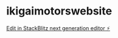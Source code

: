 # ikigaimotorswebsite

[Edit in StackBlitz next generation editor ⚡️](https://stackblitz.com/~/github.com/HaseebIqbalChohan/ikigaimotorswebsite)
